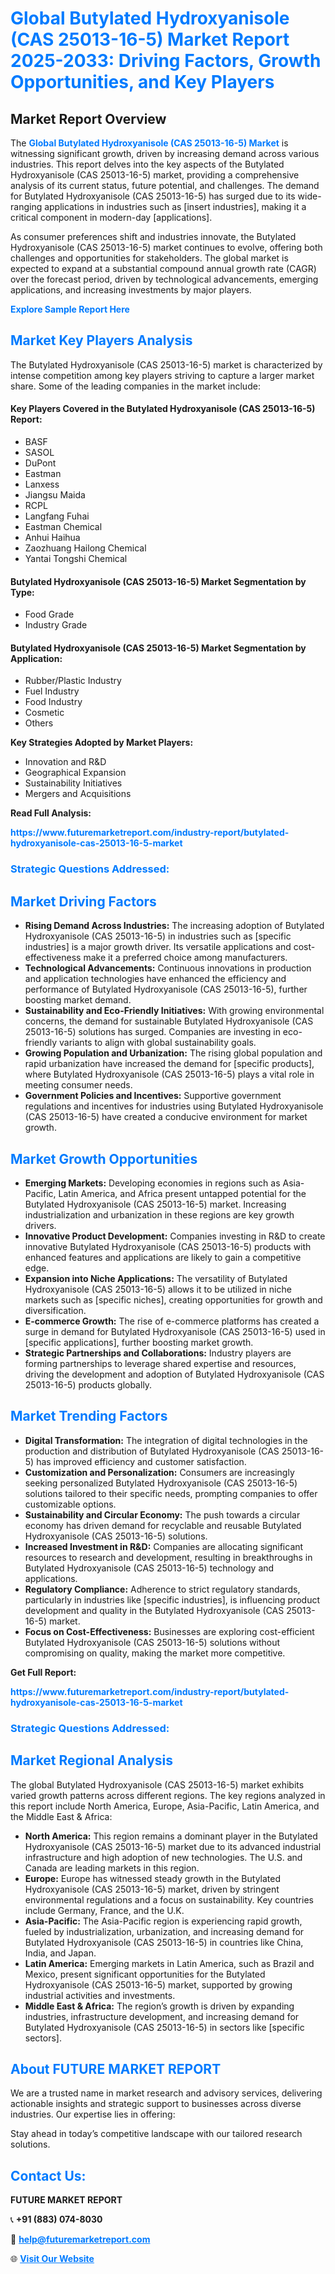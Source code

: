 <h1 style="color: #007BFF;">Global Butylated Hydroxyanisole (CAS 25013-16-5) Market Report 2025-2033: Driving Factors, Growth Opportunities, and Key Players</h1>

<section id="overview">
<h2>Market Report Overview</h2>
<p>The <a href="https://www.futuremarketreport.com/industry-report/butylated-hydroxyanisole-cas-25013-16-5-market" style="color: #007BFF; text-decoration: none;"><strong>Global Butylated Hydroxyanisole (CAS 25013-16-5) Market</strong></a> is witnessing significant growth, driven by increasing demand across various industries. This report delves into the key aspects of the Butylated Hydroxyanisole (CAS 25013-16-5) market, providing a comprehensive analysis of its current status, future potential, and challenges. The demand for Butylated Hydroxyanisole (CAS 25013-16-5) has surged due to its wide-ranging applications in industries such as [insert industries], making it a critical component in modern-day [applications].</p>
<p>As consumer preferences shift and industries innovate, the Butylated Hydroxyanisole (CAS 25013-16-5) market continues to evolve, offering both challenges and opportunities for stakeholders. The global market is expected to expand at a substantial compound annual growth rate (CAGR) over the forecast period, driven by technological advancements, emerging applications, and increasing investments by major players.</p>
</section>

<section id="overview">
<p><a href="https://www.futuremarketreport.com/request-sample/reportId=98087" style="color: #007BFF; text-decoration: none;"><strong>Explore Sample Report Here</strong></a></p>
</section>

<section id="key-players">
<h2 style="color: #007BFF;">Market Key Players Analysis</h2>
<p>The Butylated Hydroxyanisole (CAS 25013-16-5) market is characterized by intense competition among key players striving to capture a larger market share. Some of the leading companies in the market include:</p>
<h4>Key Players Covered in the Butylated Hydroxyanisole (CAS 25013-16-5) Report:</h4>
<ul><li>BASF</li><li>SASOL</li><li>DuPont</li><li>Eastman</li><li>Lanxess</li><li>Jiangsu Maida</li><li>RCPL</li><li>Langfang Fuhai</li><li>Eastman Chemical</li><li>Anhui Haihua</li><li>Zaozhuang Hailong Chemical</li><li>Yantai Tongshi Chemical</li></ul>
<h4>Butylated Hydroxyanisole (CAS 25013-16-5) Market Segmentation by Type:</h4>
<ul><li>Food Grade</li><li>Industry Grade</li></ul>

<h4>Butylated Hydroxyanisole (CAS 25013-16-5) Market Segmentation by Application:</h4>
<ul><li>Rubber/Plastic Industry</li><li>Fuel Industry</li><li>Food Industry</li><li>Cosmetic</li><li>Others</li></ul>
<p><strong>Key Strategies Adopted by Market Players:</strong></p>
<ul>
<li>Innovation and R&D</li>
<li>Geographical Expansion</li>
<li>Sustainability Initiatives</li>
<li>Mergers and Acquisitions</li>
</ul>
</section>

<section>
<p><strong>Read Full Analysis: </strong></p><a href="https://www.futuremarketreport.com/industry-report/butylated-hydroxyanisole-cas-25013-16-5-market" style="color: #007BFF; text-decoration: none;"><strong>https://www.futuremarketreport.com/industry-report/butylated-hydroxyanisole-cas-25013-16-5-market</strong></a>
<h3 style="color: #007BFF;">Strategic Questions Addressed:</h3>
</section>

<section id="driving-factors">
<h2 style="color: #007BFF;">Market Driving Factors</h2>
<ul>
<li><strong>Rising Demand Across Industries:</strong> The increasing adoption of Butylated Hydroxyanisole (CAS 25013-16-5) in industries such as [specific industries] is a major growth driver. Its versatile applications and cost-effectiveness make it a preferred choice among manufacturers.</li>
<li><strong>Technological Advancements:</strong> Continuous innovations in production and application technologies have enhanced the efficiency and performance of Butylated Hydroxyanisole (CAS 25013-16-5), further boosting market demand.</li>
<li><strong>Sustainability and Eco-Friendly Initiatives:</strong> With growing environmental concerns, the demand for sustainable Butylated Hydroxyanisole (CAS 25013-16-5) solutions has surged. Companies are investing in eco-friendly variants to align with global sustainability goals.</li>
<li><strong>Growing Population and Urbanization:</strong> The rising global population and rapid urbanization have increased the demand for [specific products], where Butylated Hydroxyanisole (CAS 25013-16-5) plays a vital role in meeting consumer needs.</li>
<li><strong>Government Policies and Incentives:</strong> Supportive government regulations and incentives for industries using Butylated Hydroxyanisole (CAS 25013-16-5) have created a conducive environment for market growth.</li>
</ul>
</section>

<section id="growth-opportunities">
<h2 style="color: #007BFF;">Market Growth Opportunities</h2>
<ul>
<li><strong>Emerging Markets:</strong> Developing economies in regions such as Asia-Pacific, Latin America, and Africa present untapped potential for the Butylated Hydroxyanisole (CAS 25013-16-5) market. Increasing industrialization and urbanization in these regions are key growth drivers.</li>
<li><strong>Innovative Product Development:</strong> Companies investing in R&D to create innovative Butylated Hydroxyanisole (CAS 25013-16-5) products with enhanced features and applications are likely to gain a competitive edge.</li>
<li><strong>Expansion into Niche Applications:</strong> The versatility of Butylated Hydroxyanisole (CAS 25013-16-5) allows it to be utilized in niche markets such as [specific niches], creating opportunities for growth and diversification.</li>
<li><strong>E-commerce Growth:</strong> The rise of e-commerce platforms has created a surge in demand for Butylated Hydroxyanisole (CAS 25013-16-5) used in [specific applications], further boosting market growth.</li>
<li><strong>Strategic Partnerships and Collaborations:</strong> Industry players are forming partnerships to leverage shared expertise and resources, driving the development and adoption of Butylated Hydroxyanisole (CAS 25013-16-5) products globally.</li>
</ul>
</section>

<section id="trending-factors">
<h2 style="color: #007BFF;">Market Trending Factors</h2>
<ul>
<li><strong>Digital Transformation:</strong> The integration of digital technologies in the production and distribution of Butylated Hydroxyanisole (CAS 25013-16-5) has improved efficiency and customer satisfaction.</li>
<li><strong>Customization and Personalization:</strong> Consumers are increasingly seeking personalized Butylated Hydroxyanisole (CAS 25013-16-5) solutions tailored to their specific needs, prompting companies to offer customizable options.</li>
<li><strong>Sustainability and Circular Economy:</strong> The push towards a circular economy has driven demand for recyclable and reusable Butylated Hydroxyanisole (CAS 25013-16-5) solutions.</li>
<li><strong>Increased Investment in R&D:</strong> Companies are allocating significant resources to research and development, resulting in breakthroughs in Butylated Hydroxyanisole (CAS 25013-16-5) technology and applications.</li>
<li><strong>Regulatory Compliance:</strong> Adherence to strict regulatory standards, particularly in industries like [specific industries], is influencing product development and quality in the Butylated Hydroxyanisole (CAS 25013-16-5) market.</li>
<li><strong>Focus on Cost-Effectiveness:</strong> Businesses are exploring cost-efficient Butylated Hydroxyanisole (CAS 25013-16-5) solutions without compromising on quality, making the market more competitive.</li>
</ul>
</section>

<section>
<p><strong>Get Full Report: </strong></p><a href="https://www.futuremarketreport.com/industry-report/butylated-hydroxyanisole-cas-25013-16-5-market" style="color: #007BFF; text-decoration: none;"><strong>https://www.futuremarketreport.com/industry-report/butylated-hydroxyanisole-cas-25013-16-5-market</strong></a>
<h3 style="color: #007BFF;">Strategic Questions Addressed:</h3>
</section>


<section id="regional-analysis">
<h2 style="color: #007BFF;">Market Regional Analysis</h2>
<p>The global Butylated Hydroxyanisole (CAS 25013-16-5) market exhibits varied growth patterns across different regions. The key regions analyzed in this report include North America, Europe, Asia-Pacific, Latin America, and the Middle East & Africa:</p>
<ul>
<li><strong>North America:</strong> This region remains a dominant player in the Butylated Hydroxyanisole (CAS 25013-16-5) market due to its advanced industrial infrastructure and high adoption of new technologies. The U.S. and Canada are leading markets in this region.</li>
<li><strong>Europe:</strong> Europe has witnessed steady growth in the Butylated Hydroxyanisole (CAS 25013-16-5) market, driven by stringent environmental regulations and a focus on sustainability. Key countries include Germany, France, and the U.K.</li>
<li><strong>Asia-Pacific:</strong> The Asia-Pacific region is experiencing rapid growth, fueled by industrialization, urbanization, and increasing demand for Butylated Hydroxyanisole (CAS 25013-16-5) in countries like China, India, and Japan.</li>
<li><strong>Latin America:</strong> Emerging markets in Latin America, such as Brazil and Mexico, present significant opportunities for the Butylated Hydroxyanisole (CAS 25013-16-5) market, supported by growing industrial activities and investments.</li>
<li><strong>Middle East & Africa:</strong> The region’s growth is driven by expanding industries, infrastructure development, and increasing demand for Butylated Hydroxyanisole (CAS 25013-16-5) in sectors like [specific sectors].</li>
</ul>
</section>

<footer>
<h2 style="color: #007BFF;">About FUTURE MARKET REPORT</h2>
<p>We are a trusted name in market research and advisory services, delivering actionable insights and strategic support to businesses across diverse industries. Our expertise lies in offering:</p>

<p>Stay ahead in today’s competitive landscape with our tailored research solutions.</p>

<h2 style="color: #007BFF;">Contact Us:</h2>
<p><strong>FUTURE MARKET REPORT</strong></p>
<p>📞 <strong>+91 (883) 074-8030</strong></p>
<p>📧 <strong><a href="mailto:help@futuremarketreport.com" style="color: #007BFF;">help@futuremarketreport.com</a></strong></p>
<p>🌐 <strong><a href="https://www.futuremarketreport.com/" style="color: #007BFF;">Visit Our Website</a></strong></p>
</footer>